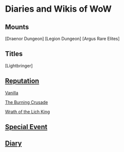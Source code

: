 # Diaries and Wikis of WoW

## Mounts
[Draenor Dungeon]
[Legion Dungeon]
[Argus Rare Elites]

## Titles
[Lightbringer]

## [Reputation](https://david-dhc.github.io/World-of-Warcraft/Reputation/)

[Vanilla](https://david-dhc.github.io/World-of-Warcraft/Reputation/Vanilla.html)

[The Burning Crusade](https://david-dhc.github.io/World-of-Warcraft/Reputation/TBC.html)

[Wrath of the Lich King](https://david-dhc.github.io/World-of-Warcraft/Reputation/WLK.html)

## [Special Event]()

## [Diary](https://david-dhc.github.io/World-of-Warcraft/Diary.html)
